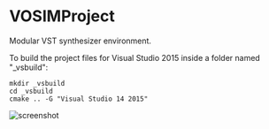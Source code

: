 # VOSIMProject
Modular VST synthesizer environment.

To build the project files for Visual Studio 2015 inside a folder named "_vsbuild":
```
mkdir _vsbuild
cd _vsbuild
cmake .. -G "Visual Studio 14 2015"
```

![screenshot](https://raw.github.com/austensatterlee/VOSIMSynth/newgraphics/screenshots/VOSIMProject_1.png)
